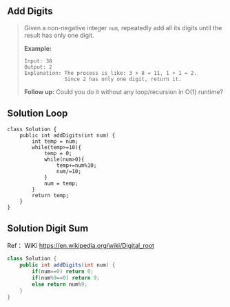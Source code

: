 ## Add Digits

> Given a non-negative integer `num`, repeatedly add all its digits until the result has only one digit.
>
> **Example:**
>
> ```
> Input: 38
> Output: 2 
> Explanation: The process is like: 3 + 8 = 11, 1 + 1 = 2. 
>              Since 2 has only one digit, return it.
> ```
>
> **Follow up:**
> Could you do it without any loop/recursion in O(1) runtime?

## Solution Loop

```
class Solution {
    public int addDigits(int num) {
        int temp = num;
        while(temp>=10){
            temp = 0;
            while(num>0){
                temp+=num%10;
                num/=10;
            }
            num = temp;
        }
        return temp;
    }
}
```

## Solution Digit Sum

Ref： WiKi https://en.wikipedia.org/wiki/Digital_root

```java
class Solution {
    public int addDigits(int num) {
        if(num==0) return 0;
        if(num%9==0) return 9;
        else return num%9;
    }
}
```

